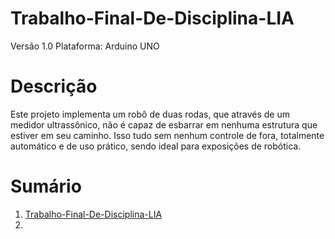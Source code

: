 # Trabalho-Final-De-Disciplina-LIA
Versão 1.0 Plataforma: Arduino UNO
# Descrição
Este projeto implementa um robô de duas rodas, que através de  um medidor ultrassônico, não é capaz de esbarrar em nenhuma estrutura que estiver em seu caminho. Isso tudo sem nenhum controle de fora, totalmente automático e de uso prático, sendo ideal para exposições de robótica.
# Sumário
1. [Trabalho-Final-De-Disciplina-LIA](#Trabalho-Final-De-Disciplina-LIA)
2. 



